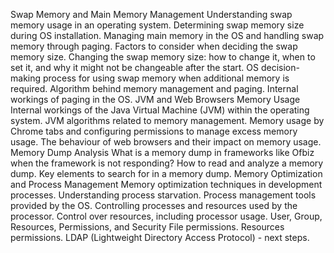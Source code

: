 Swap Memory and Main Memory Management
Understanding swap memory usage in an operating system.
Determining swap memory size during OS installation.
Managing main memory in the OS and handling swap memory through paging.
Factors to consider when deciding the swap memory size.
Changing the swap memory size: how to change it, when to set it, and why it might not be changeable after the start.
OS decision-making process for using swap memory when additional memory is required.
Algorithm behind memory management and paging.
Internal workings of paging in the OS.
JVM and Web Browsers Memory Usage
Internal workings of the Java Virtual Machine (JVM) within the operating system.
JVM algorithms related to memory management.
Memory usage by Chrome tabs and configuring permissions to manage excess memory usage.
The behaviour of web browsers and their impact on memory usage.
Memory Dump Analysis
What is a memory dump in frameworks like Ofbiz when the framework is not responding?
How to read and analyze a memory dump.
Key elements to search for in a memory dump.
Memory Optimization and Process Management
Memory optimization techniques in development processes.
Understanding process starvation.
Process management tools provided by the OS.
Controlling processes and resources used by the processor.
Control over resources, including processor usage.
User, Group, Resources, Permissions, and Security
File permissions.
Resources permissions.
LDAP (Lightweight Directory Access Protocol) - next steps.
